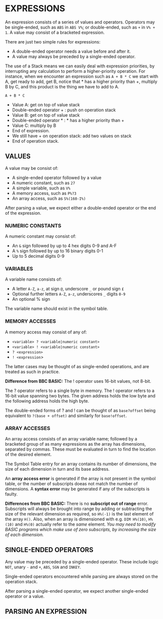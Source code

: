 # EXPRESSIONS

An expression consists of a series of values and operators.  Operators may be single-ended,
such as `ABS` in `ABS V%`; or double-ended, such as `+` in `V% + 1`.  A value may consist of
a bracketed expression.

There are just two simple rules for expressions:
+ A double-ended operator needs a value before and after it.
+ A value may always be preceded by a single-ended operator.

The use of a Stack means we can easily deal with expression priorities, by interrupting any
calculation to perform a higher-priority operation.  For instance, when we encounter an
expression such as `A + B * C` we start with A, get ready to add, get B, notice that * has
a higher priority than +, multiply B by C, and this product is the thing we have to add to A.

`A + B * C`
+ Value A: get on top of value stack
+ Double-ended operator + : push on operation stack
+ Value B: get on top of value stack
+ Double-ended operator * : * has a higher priority than +
+ Value C: multiply by B
+ End of expression.
+ We still have + on operation stack: add two values on stack
+ End of operation stack.



## VALUES

A value may be consist of:
+ A single-ended operator followed by a value
+ A numeric constant, such as `27`
+ A simple variable, such as `V%`
+ A memory access, such as `P%?3`
+ An array access, such as `S%(160-I%)`

After parsing a value, we expect either a double-ended operator or the end of the expression.

### NUMERIC CONSTANTS

A numeric constant may consist of:
+ An `&` sign followed by up to 4 hex digits 0-9 and A-F
+ A `%` sign followed by up to 16 binary digits 0-1
+ Up to 5 decimal digits 0-9

### VARIABLES

A variable name consists of:
+ A letter `A-Z`, `a-z`, at sign `@`, underscore `_` or pound sign `£`
+ Optional further letters `A-Z`, `a-z`, underscores `_` digits `0-9`
+ An optional % sign

The variable name should exist in the symbol table.

### MEMORY ACCESSES

A memory access may consist of any of:
+ `<variable> ? <variable|numeric constant>`
+ `<variable> ! <variable|numeric constant>`
+ `? <expression>`
+ `! <expression`>

The latter cases may be thought of as single-ended operations, and are treated
as such in practice.

**Difference from BBC BASIC:** The ! operator uses 16-bit values, not 8-bit.

The ? operator refers to a single byte in memory.  The ! operator refers to a
16-bit value spanning two bytes.  The given address holds the low byte and the
following address holds the high byte.

The double-ended forms of ? and ! can be thought of as `base?offset` being
equivalent to `?(base + offset)` and similarly for `base!offset`.  

### ARRAY ACCESSES

An array access consists of an array variable name; followed by a bracketed group
of as many expressions as the array has dimensions, separated by commas.  These must
be evaluated in turn to find the location of the desired element.

The Symbol Table entry for an array contains its number of dimensions, the size of
each dimension in turn and its base address.

An **array access error** is generated if the array is not present in the symbol
table, or the number of subscripts doeas not match the number of dimensions.
A **syntax error** may be generated if any of the subscripts is faulty.

**Differences from BBC BASIC:** There is no **subscript out of range** error.
Subscripts will always be brought into range by adding or subtracting the size of
the relevant dimension as required, so `H%(-1)` is the last element of the array
`H()`.  Also, when an array is dimensioned with e.g. `DIM H%(10)`, `H%(10)` and `H%(0)`
actually refer to the _same_ element.  _You may need to modify BASIC programs which
make use of zero subscripts, by increasing the size of each dimension._

## SINGLE-ENDED OPERATORS

Any value may be preceded by a single-ended operator.  These include logic `NOT`, unary
`-` and `+`, `ABS`, `SGN` and `INKEY`.

Single-ended operators encountered while parsing are always stored on the operation
stack.

After parsing a single-ended operator, we expect another single-ended operator or a
value.




## PARSING AN EXPRESSION



